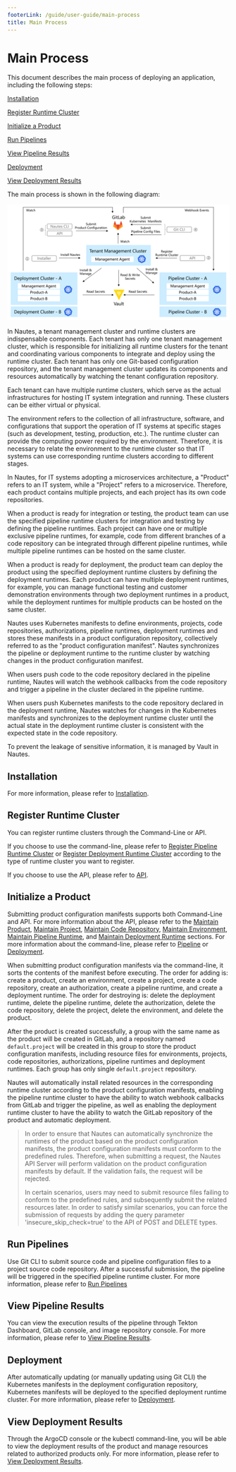 ```yaml
---
footerLink: /guide/user-guide/main-process
title: Main Process
---
```

# Main Process

This document describes the main process of deploying an application, including the following steps:

[Installation](#installation)

[Register Runtime Cluster](#register-runtime-cluster)

[Initialize a Product](#initialize-a-product)

[Run Pipelines](#run-pipelines)

[View Pipeline Results](#view-pipeline-results)

[Deployment](#deployment)

[View Deployment Results](#view-deployment-results)

The main process is shown in the following diagram:

![directive syntax graph](./../images/user-guide-overview-1.png)

In Nautes, a tenant management cluster and runtime clusters are indispensable components. Each tenant has only one tenant management cluster, which is responsible for initializing all runtime clusters for the tenant and coordinating various components to integrate and deploy using the runtime cluster. Each tenant has only one Git-based configuration repository, and the tenant management cluster updates its components and resources automatically by watching the tenant configuration repository.

Each tenant can have multiple runtime clusters, which serve as the actual infrastructures for hosting IT system integration and running. These clusters can be either virtual or physical.

The environment refers to the collection of all infrastructure, software, and configurations that support the operation of IT systems at specific stages (such as development, testing, production, etc.). The runtime cluster can provide the computing power required by the environment. Therefore, it is necessary to relate the environment to the runtime cluster so that IT systems can use corresponding runtime clusters according to different stages.

In Nautes, for IT systems adopting a microservices architecture, a "Product" refers to an IT system, while a "Project" refers to a microservice. Therefore, each product contains multiple projects, and each project has its own code repositories.

When a product is ready for integration or testing, the product team can use the specified pipeline runtime clusters for integration and testing by defining the pipeline runtimes. Each project can have one or multiple exclusive pipeline runtimes, for example, code from different branches of a code repository can be integrated through different pipeline runtimes, while multiple pipeline runtimes can be hosted on the same cluster.

When a product is ready for deployment, the product team can deploy the product using the specified deployment runtime clusters by defining the deployment runtimes. Each product can have multiple deployment runtimes, for example, you can manage functional testing and customer demonstration environments through two deployment runtimes in a product, while the deployment runtimes for multiple products can be hosted on the same cluster.

Nautes uses Kubernetes manifests to define environments, projects, code repositories, authorizations, pipeline runtimes, deployment runtimes and stores these manifests in a product configuration repository, collectively referred to as the "product configuration manifest". Nautes synchronizes the pipeline or deployment runtime to the runtime cluster by watching changes in the product configuration manifest.

When users push code to the code repository declared in the pipeline runtime, Nautes will watch the webhook callbacks from the code repository and trigger a pipeline in the cluster declared in the pipeline runtime.

When users push Kubernetes manifests to the code repository declared in the deployment runtime, Nautes watches for changes in the Kubernetes manifests and synchronizes to the deployment runtime cluster until the actual state in the deployment runtime cluster is consistent with the expected state in the code repository.

To prevent the leakage of sensitive information, it is managed by Vault in Nautes.

## Installation

For more information, please refer to [Installation](installation.md).

## Register Runtime Cluster

You can register runtime clusters through the Command-Line or API.

If you choose to use the command-line, please refer to [Register Pipeline Runtime Cluster](run-a-pipeline.md#register-runtime-cluster) or [Register Deployment Runtime Cluster](deploy-an-application.md#register-runtime-cluster) according to the type of runtime cluster you want to register.

If you choose to use the API, please refer to [API](cluster.md).

## Initialize a Product

Submitting product configuration manifests supports both Command-Line and API. For more information about the API, please refer to the [Maintain Product](product.md), [Maintain Project](project.md), [Maintain Code Repository](code-repo.md), [Maintain Environment](environment.md), [Maintain Pipeline Runtime](pipeline-runtime.md), and [Maintain Deployment Runtime](deployment-runtime.md) sections. For more information about the command-line, please refer to [Pipeline](run-a-pipeline.md#initialize-a-product) or [Deployment](deploy-an-application.md#initialize-a-product).

When submitting product configuration manifests via the command-line, it sorts the contents of the manifest before executing. The order for adding is: create a product, create an environment, create a project, create a code repository, create an authorization, create a pipeline runtime, and create a deployment runtime. The order for destroying is: delete the deployment runtime, delete the pipeline runtime, delete the authorization, delete the code repository, delete the project, delete the environment, and delete the product.

After the product is created successfully, a group with the same name as the product will be created in GitLab, and a repository named `default.project` will be created in this group to store the product configuration manifests, including resource files for environments, projects, code repositories, authorizations, pipeline runtimes and deployment runtimes. Each group has only single `default.project` repository.

Nautes will automatically install related resources in the corresponding runtime cluster according to the product configuration manifests, enabling the pipeline runtime cluster to have the ability to watch webhook callbacks from GitLab and trigger the pipeline, as well as enabling the deployment runtime cluster to have the ability to watch the GitLab repository of the product and automatic deployment.

> In order to ensure that Nautes can automatically synchronize the runtimes of the product based on the product configuration manifests, the product configuration manifests must conform to the predefined rules. Therefore, when submitting a request, the Nautes API Server will perform validation on the product configuration manifests by default. If the validation fails, the request will be rejected.
>
> In certain scenarios, users may need to submit resource files failing to conform to the predefined rules, and subsequently submit the related resources later. In order to satisfy similar scenarios, you can force the submission of requests by adding the query parameter 'insecure_skip_check=true' to the API of POST and DELETE types.

## Run Pipelines

Use Git CLI to submit source code and pipeline configuration files to a project source code repository. After a successful submission, the pipeline will be triggered in the specified pipeline runtime cluster. For more information, please refer to [Run Pipelines](run-a-pipeline.md#run-pipelines)

## View Pipeline Results

You can view the execution results of the pipeline through Tekton Dashboard, GitLab console, and image repository console. For more information, please refer to [View Pipeline Results](pipeline-results.md).

## Deployment

After automatically updating (or manually updating using Git CLI) the Kubernetes manifests in the deployment configuration repository, Kubernetes manifests will be deployed to the specified deployment runtime cluster. For more information, please refer to [Deployment](deploy-an-application.md#deployment).

## View Deployment Results

Through the ArgoCD console or the kubectl command-line, you will be able to view the deployment results of the product and manage resources related to authorized products only. For more information, please refer to [View Deployment Results](deployment-results.md).
